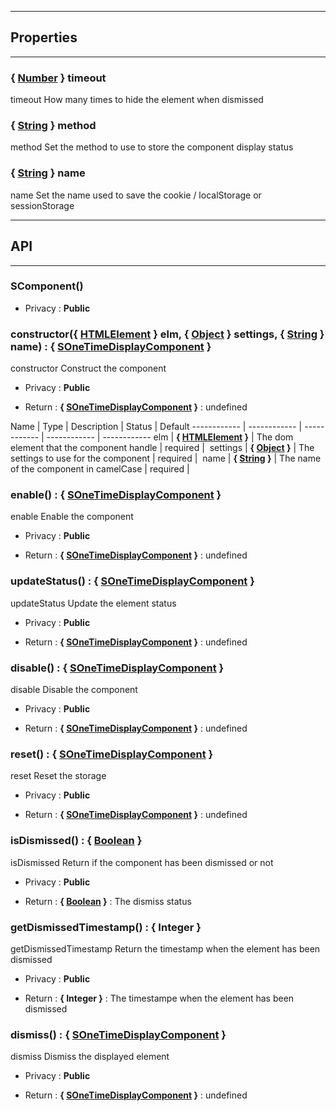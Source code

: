 

-----------------------------
## Properties
-----------------------------

### { <a class="link" href="https://developer.mozilla.org/fr/docs/Web/JavaScript/Reference/Objets_globaux/Number" target="_blank" title="Number">Number</a> } timeout
timeout
How many times to hide the element when dismissed

### { <a class="link" href="https://developer.mozilla.org/fr/docs/Web/JavaScript/Reference/Objets_globaux/String" target="_blank" title="String">String</a> } method
method
Set the method to use to store the component display status

### { <a class="link" href="https://developer.mozilla.org/fr/docs/Web/JavaScript/Reference/Objets_globaux/String" target="_blank" title="String">String</a> } name
name
Set the name used to save the cookie / localStorage or sessionStorage

-----------------------------
## API
-----------------------------

### SComponent()

- Privacy : **Public**




### constructor({ <a class="link" href="https://developer.mozilla.org/fr/docs/Web/API/HTMLElement" target="_blank" title="HTMLElement">HTMLElement</a> } elm, { <a class="link" href="https://developer.mozilla.org/fr/docs/Web/JavaScript/Reference/Objets_globaux/Object" target="_blank" title="Object">Object</a> } settings, { <a class="link" href="https://developer.mozilla.org/fr/docs/Web/JavaScript/Reference/Objets_globaux/String" target="_blank" title="String">String</a> } name) : { [SOneTimeDisplayComponent](/data/web/sugar/repo/src/components/SOneTimeDisplayComponent/js/SOneTimeDisplayComponent.js) }
constructor
Construct the component
- Privacy : **Public**

- Return : **{ [SOneTimeDisplayComponent](/data/web/sugar/repo/src/components/SOneTimeDisplayComponent/js/SOneTimeDisplayComponent.js) }** : undefined

Name | Type | Description | Status | Default
------------ | ------------ | ------------ | ------------ | ------------
elm | **{ <a class="link" href="https://developer.mozilla.org/fr/docs/Web/API/HTMLElement" target="_blank" title="HTMLElement">HTMLElement</a> }** | The dom element that the component handle | required | 
settings | **{ <a class="link" href="https://developer.mozilla.org/fr/docs/Web/JavaScript/Reference/Objets_globaux/Object" target="_blank" title="Object">Object</a> }** | The settings to use for the component | required | 
name | **{ <a class="link" href="https://developer.mozilla.org/fr/docs/Web/JavaScript/Reference/Objets_globaux/String" target="_blank" title="String">String</a> }** | The name of the component in camelCase | required | 


### enable() : { [SOneTimeDisplayComponent](/data/web/sugar/repo/src/components/SOneTimeDisplayComponent/js/SOneTimeDisplayComponent.js) }
enable
Enable the component
- Privacy : **Public**

- Return : **{ [SOneTimeDisplayComponent](/data/web/sugar/repo/src/components/SOneTimeDisplayComponent/js/SOneTimeDisplayComponent.js) }** : undefined


### updateStatus() : { [SOneTimeDisplayComponent](/data/web/sugar/repo/src/components/SOneTimeDisplayComponent/js/SOneTimeDisplayComponent.js) }
updateStatus
Update the element status
- Privacy : **Public**

- Return : **{ [SOneTimeDisplayComponent](/data/web/sugar/repo/src/components/SOneTimeDisplayComponent/js/SOneTimeDisplayComponent.js) }** : undefined


### disable() : { [SOneTimeDisplayComponent](/data/web/sugar/repo/src/components/SOneTimeDisplayComponent/js/SOneTimeDisplayComponent.js) }
disable
Disable the component
- Privacy : **Public**

- Return : **{ [SOneTimeDisplayComponent](/data/web/sugar/repo/src/components/SOneTimeDisplayComponent/js/SOneTimeDisplayComponent.js) }** : undefined


### reset() : { [SOneTimeDisplayComponent](/data/web/sugar/repo/src/components/SOneTimeDisplayComponent/js/SOneTimeDisplayComponent.js) }
reset
Reset the storage
- Privacy : **Public**

- Return : **{ [SOneTimeDisplayComponent](/data/web/sugar/repo/src/components/SOneTimeDisplayComponent/js/SOneTimeDisplayComponent.js) }** : undefined


### isDismissed() : { <a class="link" href="https://developer.mozilla.org/fr/docs/Web/JavaScript/Reference/Objets_globaux/Boolean" target="_blank" title="Boolean">Boolean</a> }
isDismissed
Return if the component has been dismissed or not
- Privacy : **Public**

- Return : **{ <a class="link" href="https://developer.mozilla.org/fr/docs/Web/JavaScript/Reference/Objets_globaux/Boolean" target="_blank" title="Boolean">Boolean</a> }** : The dismiss status


### getDismissedTimestamp() : { Integer }
getDismissedTimestamp
Return the timestamp when the element has been dismissed
- Privacy : **Public**

- Return : **{ Integer }** : The timestampe when the element has been dismissed


### dismiss() : { [SOneTimeDisplayComponent](/data/web/sugar/repo/src/components/SOneTimeDisplayComponent/js/SOneTimeDisplayComponent.js) }
dismiss
Dismiss the displayed element
- Privacy : **Public**

- Return : **{ [SOneTimeDisplayComponent](/data/web/sugar/repo/src/components/SOneTimeDisplayComponent/js/SOneTimeDisplayComponent.js) }** : undefined



